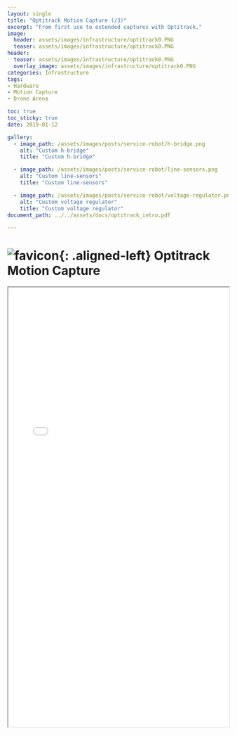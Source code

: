 ```yaml
---
layout: single
title: "Optitrack Motion Capture (/3)"
excerpt: "From first use to extended captures with Optitrack."
image:
  header: assets/images/infrastructure/optitrack0.PNG
  teaser: assets/images/infrastructure/optitrack0.PNG
header:
  teaser: assets/images/infrastructure/optitrack0.PNG
  overlay_image: assets/images/infrastructure/optitrack0.PNG
categories: Infrastructure
tags:
- Hardware
- Motion Capture
- Drone Arena

toc: true
toc_sticky: true
date: 2019-01-12

gallery:
  - image_path: /assets/images/posts/service-robot/h-bridge.png
    alt: "Custom h-bridge"
    title: "Custom h-bridge"

  - image_path: /assets/images/posts/service-robot/line-sensors.png
    alt: "Custom line-sensors"
    title: "Custom line-sensors"

  - image_path: /assets/images/posts/service-robot/voltage-regulator.png
    alt: "Custom voltage regulator"
    title: "Custom voltage regulator"
document_path: ../../assets/docs/optitrack_intro.pdf

---
```


# ![favicon](/assets/images/favicon.ico){: .aligned-left} Optitrack Motion Capture

<iframe src="{{ page.document_path }}" width="100%" height="1000px"></iframe>
